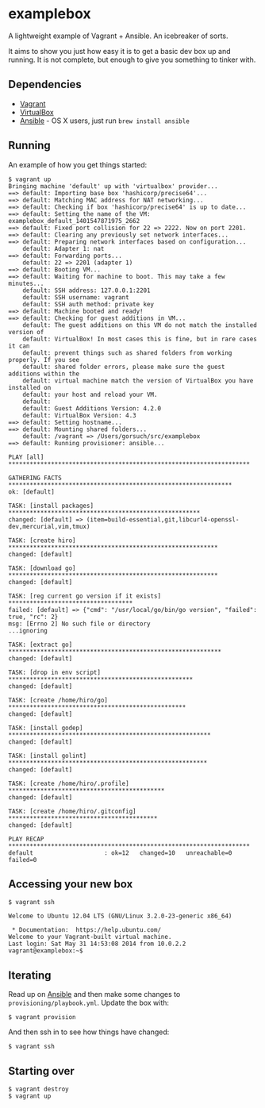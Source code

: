 examplebox
==========

A lightweight example of Vagrant + Ansible. An icebreaker of sorts.

It aims to show you just how easy it is to get a basic dev box up and running.  It is not complete, but enough to give you something to tinker with.

## Dependencies

* [Vagrant](http://www.vagrantup.com/)
* [VirtualBox](https://www.virtualbox.org/)
* [Ansible](http://www.ansible.com/home) - OS X users, just run `brew install ansible`

## Running

An example of how you get things started:

```
$ vagrant up
Bringing machine 'default' up with 'virtualbox' provider...
==> default: Importing base box 'hashicorp/precise64'...
==> default: Matching MAC address for NAT networking...
==> default: Checking if box 'hashicorp/precise64' is up to date...
==> default: Setting the name of the VM: examplebox_default_1401547871975_2662
==> default: Fixed port collision for 22 => 2222. Now on port 2201.
==> default: Clearing any previously set network interfaces...
==> default: Preparing network interfaces based on configuration...
    default: Adapter 1: nat
==> default: Forwarding ports...
    default: 22 => 2201 (adapter 1)
==> default: Booting VM...
==> default: Waiting for machine to boot. This may take a few minutes...
    default: SSH address: 127.0.0.1:2201
    default: SSH username: vagrant
    default: SSH auth method: private key
==> default: Machine booted and ready!
==> default: Checking for guest additions in VM...
    default: The guest additions on this VM do not match the installed version of
    default: VirtualBox! In most cases this is fine, but in rare cases it can
    default: prevent things such as shared folders from working properly. If you see
    default: shared folder errors, please make sure the guest additions within the
    default: virtual machine match the version of VirtualBox you have installed on
    default: your host and reload your VM.
    default: 
    default: Guest Additions Version: 4.2.0
    default: VirtualBox Version: 4.3
==> default: Setting hostname...
==> default: Mounting shared folders...
    default: /vagrant => /Users/gorsuch/src/examplebox
==> default: Running provisioner: ansible...

PLAY [all] ******************************************************************** 

GATHERING FACTS *************************************************************** 
ok: [default]

TASK: [install packages] ****************************************************** 
changed: [default] => (item=build-essential,git,libcurl4-openssl-dev,mercurial,vim,tmux)

TASK: [create hiro] *********************************************************** 
changed: [default]

TASK: [download go] *********************************************************** 
changed: [default]

TASK: [reg current go version if it exists] *********************************** 
failed: [default] => {"cmd": "/usr/local/go/bin/go version", "failed": true, "rc": 2}
msg: [Errno 2] No such file or directory
...ignoring

TASK: [extract go] ************************************************************ 
changed: [default]

TASK: [drop in env script] **************************************************** 
changed: [default]

TASK: [create /home/hiro/go] ************************************************** 
changed: [default]

TASK: [install godep] ********************************************************* 
changed: [default]

TASK: [install golint] ******************************************************** 
changed: [default]

TASK: [create /home/hiro/.profile] ******************************************** 
changed: [default]

TASK: [create /home/hiro/.gitconfig] ****************************************** 
changed: [default]

PLAY RECAP ******************************************************************** 
default                    : ok=12   changed=10   unreachable=0    failed=0   
```

## Accessing your new box

```
$ vagrant ssh

Welcome to Ubuntu 12.04 LTS (GNU/Linux 3.2.0-23-generic x86_64)

 * Documentation:  https://help.ubuntu.com/
Welcome to your Vagrant-built virtual machine.
Last login: Sat May 31 14:53:08 2014 from 10.0.2.2
vagrant@examplebox:~$ 

```

## Iterating

Read up on [Ansible](http://docs.ansible.com/index.html) and then make some changes to `provisioning/playbook.yml`.  Update the box with:

```
$ vagrant provision
```

And then ssh in to see how things have changed:

```
$ vagrant ssh
```


## Starting over

```
$ vagrant destroy
$ vagrant up
```

